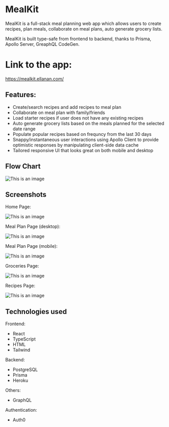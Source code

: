 # MealKit

MealKit is a full-stack meal planning web app which allows users to create recipes, plan meals, collaborate on meal plans, auto generate grocery lists.

MealKit is built type-safe from frontend to backend, thanks to Prisma, Apollo Server, GreaphQL CodeGen.

# Link to the app:

https://mealkit.ellanan.com/

## Features:

- Create/search recipes and add recipes to meal plan
- Collaborate on meal plan with family/friends
- Load starter recipes if user does not have any existing recipes
- Auto generate grocery lists based on the meals planned for the selected date range
- Populate popular recipes based on frequncy from the last 30 days
- Snappy/instantaneous user interactions using Apollo Client to provide optimistic responses by manipulating client-side data cache
- Tailored responsive UI that looks great on both mobile and desktop

## Flow Chart

![This is an image](https://github.com/ellanan/mealkit/blob/main/src/images/readme/mealKitFlowChart2.jpg)

## Screenshots

Home Page:

![This is an image](https://github.com/ellanan/mealkit/blob/main/src/images/readme/homePage.png)

Meal Plan Page (desktop):

![This is an image](https://github.com/ellanan/mealkit/blob/main/src/images/readme/mealPlanDesktop.png)

Meal Plan Page (mobile):

![This is an image](https://github.com/ellanan/mealkit/blob/main/src/images/readme/mealPlanMobile2.png)

Groceries Page:

![This is an image](https://github.com/ellanan/mealkit/blob/main/src/images/readme/groceryList2.png)

Recipes Page:

![This is an image](https://github.com/ellanan/mealkit/blob/main/src/images/readme/recipesPage.png)

## Technologies used

Frontend:

- React
- TypeScript
- HTML
- Tailwind

Backend:

- PostgreSQL
- Prisma
- Heroku

Others:

- GraphQL

Authentication:

- Auth0
